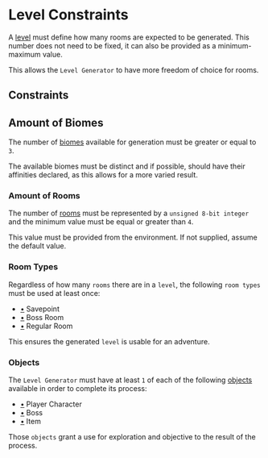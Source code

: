 # Level Constraints

A [level](../definitions//level_definition.md#what-is-a-level) must define how many rooms are expected to be generated. This number does not need to be fixed, it can also be provided as a minimum-maximum value.

This allows the `Level Generator` to have more freedom of choice for rooms.

## Constraints

## Amount of Biomes

The number of [biomes](../definitions/biome_definition.md#what-is-a-biome) available for generation must be greater or equal to `3`.

The available biomes must be distinct and if possible, should have their affinities declared, as this allows for a more varied result.

### Amount of Rooms

The number of [rooms](../definitions/room_definition.md#what-is-a-room) must be represented by a `unsigned 8-bit integer` and the minimum value must be equal or greater than `4`.

This value must be provided from the environment. If not supplied, assume the default value.

### Room Types

Regardless of how many `rooms` there are in a `level`, the following `room types` must be used at least once:

- [•](../definitions/room_type_definition.md#savepoints) Savepoint
- [•](../definitions/room_type_definition.md#boss-rooms) Boss Room
- [•](../definitions/room_type_definition.md#regular-room) Regular Room

This ensures the generated `level` is usable for an adventure.

### Objects

The `Level Generator` must have at least `1` of each of the following [objects](../definitions/object_definition.md#what-is-an-object) available in order to complete its process:

- [•](../definitions/object_type_definition.md#pc-objects) Player Character
- [•](../definitions/object_type_definition.md#boss-objects) Boss
- [•](../definitions/object_type_definition.md#items-objects) Item

Those `objects` grant a use for exploration and objective to the result of the process.
